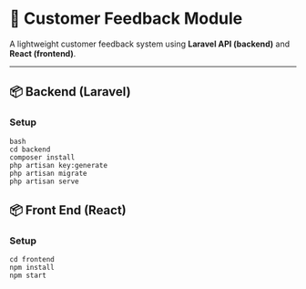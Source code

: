 # 📝 Customer Feedback Module

A lightweight customer feedback system using **Laravel API (backend)** and **React (frontend)**.

---

## 📦 Backend (Laravel)

### Setup
```
bash
cd backend
composer install
php artisan key:generate
php artisan migrate
php artisan serve
```

## 📦 Front End (React)

### Setup
```
cd frontend
npm install
npm start
```